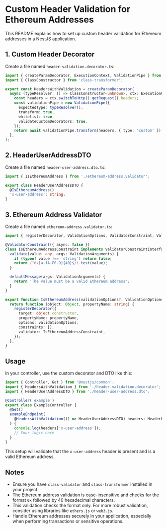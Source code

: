 # Custom Header Validation for Ethereum Addresses

This README explains how to set up custom header validation for Ethereum addresses in a NestJS application.

## 1. Custom Header Decorator

Create a file named `header-validation.decorator.ts`:

```typescript
import { createParamDecorator, ExecutionContext, ValidationPipe } from '@nestjs/common';
import { ClassConstructor } from 'class-transformer';

export const HeadersWithValidation = createParamDecorator(
  async (typeResolver: () => ClassConstructor<unknown>, ctx: ExecutionContext) => {
    const headers = ctx.switchToHttp().getRequest().headers;
    const validationPipe = new ValidationPipe({
      expectedType: typeResolver(),
      transform: true,
      whitelist: true,
      validateCustomDecorators: true,
    });
    return await validationPipe.transform(headers, { type: 'custom' });
  },
);
```

## 2. HeaderUserAddressDTO

Create a file named `header-user-address.dto.ts`:

```typescript
import { IsEthereumAddress } from './ethereum-address.validator';

export class HeaderUserAddressDTO {
  @IsEthereumAddress()
  'x-user-address': string;
}
```

## 3. Ethereum Address Validator

Create a file named `ethereum-address.validator.ts`:

```typescript
import { registerDecorator, ValidationOptions, ValidatorConstraint, ValidatorConstraintInterface, ValidationArguments } from 'class-validator';

@ValidatorConstraint({ async: false })
class IsEthereumAddressConstraint implements ValidatorConstraintInterface {
  validate(value: any, args: ValidationArguments) {
    if (typeof value !== 'string') return false;
    return /^0x[a-fA-F0-9]{40}$/i.test(value);
  }

  defaultMessage(args: ValidationArguments) {
    return 'The value must be a valid Ethereum address';
  }
}

export function IsEthereumAddress(validationOptions?: ValidationOptions) {
  return function (object: Object, propertyName: string) {
    registerDecorator({
      target: object.constructor,
      propertyName: propertyName,
      options: validationOptions,
      constraints: [],
      validator: IsEthereumAddressConstraint,
    });
  };
}
```

## Usage

In your controller, use the custom decorator and DTO like this:

```typescript
import { Controller, Get } from '@nestjs/common';
import { HeadersWithValidation } from './header-validation.decorator';
import { HeaderUserAddressDTO } from './header-user-address.dto';

@Controller('example')
export class ExampleController {
  @Get()
  exampleEndpoint(
    @HeadersWithValidation(() => HeaderUserAddressDTO) headers: HeaderUserAddressDTO
  ) {
    console.log(headers['x-user-address']);
    // Your logic here
  }
}
```

This setup will validate that the `x-user-address` header is present and is a valid Ethereum address.

## Notes

- Ensure you have `class-validator` and `class-transformer` installed in your project.
- The Ethereum address validation is case-insensitive and checks for the format `0x` followed by 40 hexadecimal characters.
- This validation checks the format only. For more robust validation, consider using libraries like `ethers.js` or `web3.js`.
- Handle Ethereum addresses securely in your application, especially when performing transactions or sensitive operations.
